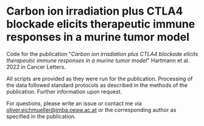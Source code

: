 # Carbon ion irradiation plus CTLA4 blockade elicits therapeutic immune responses in a murine tumor model

Code for the publication "*Carbon ion irradiation plus CTLA4 blockade elicits therapeutic immune responses in a murine tumor model*" Hartmann et al. 2022 in Cancer Letters.

All scripts are provided as they were run for the publication. Processing of the data followed standard protocols as described in the methods of the publication. Further information upon request.


For questions, please write an issue or contact me via oliver.eichmueller@imba.oeaw.ac.at or the corresponding author as specified in the publication.
